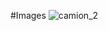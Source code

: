 #Images
![camion_2](https://user-images.githubusercontent.com/47176573/55282406-3594bb80-5311-11e9-8fed-d3cc66a903c5.png)
